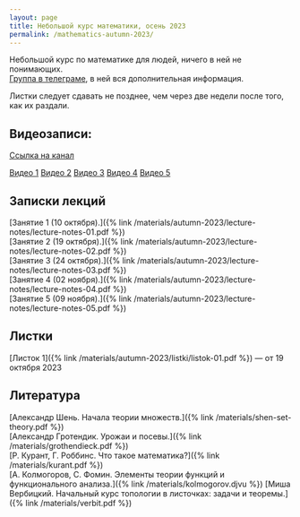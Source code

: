 ```yaml
---
layout: page
title: Небольшой курс математики, осень 2023
permalink: /mathematics-autumn-2023/
---
```


Небольшой курс по математике для людей, ничего в ней не понимающих.  
[Группа в телеграме](https://t.me/plokhoponyatno), в ней вся дополнительная информация.

Листки следует сдавать не позднее, чем через две недели после того, как их раздали.


## Видеозаписи:
[Ссылка на канал](https://www.youtube.com/@alexandershevtsov1329/videos)  


[Видео 1](https://www.youtube.com/watch?v=gNvV0n98mtU) [Видео 2](https://www.youtube.com/watch?v=mcXt-x27ePw) [Видео 3](https://www.youtube.com/watch?v=y_aZK88q-Ds)
[Видео 4](https://www.youtube.com/watch?v=IODVJnFgOBY&feature=youtu.be)
[Видео 5](https://youtu.be/efuiimMF3Ec)
## Записки лекций
  [Занятие 1 (10 октября).]({% link /materials/autumn-2023/lecture-notes/lecture-notes-01.pdf %})   
  [Занятие 2 (19 октября).]({% link /materials/autumn-2023/lecture-notes/lecture-notes-02.pdf %})   
  [Занятие 3 (24 октября).]({% link /materials/autumn-2023/lecture-notes/lecture-notes-03.pdf %})   
  [Занятие 4 (02 ноября).]({% link /materials/autumn-2023/lecture-notes/lecture-notes-04.pdf %})   
  [Занятие 5 (09 ноября).]({% link /materials/autumn-2023/lecture-notes/lecture-notes-05.pdf %})   

## Листки

  [Листок 1]({% link /materials/autumn-2023/listki/listok-01.pdf %}) — от 19 октября 2023

## Литература


  [Александр Шень. Начала теории множеств.]({% link /materials/shen-set-theory.pdf %})   
  [Александр Гротендик. Урожаи и посевы.]({% link /materials/grothendieck.pdf %})  
  [Р. Курант, Г. Роббинс. Что такое математика?]({% link /materials/kurant.pdf %})  
  [А. Колмогоров, С. Фомин. Элементы теории функций и функционального анализа.]({% link /materials/kolmogorov.djvu %})
  [Миша Вербицкий. Начальный курс топологии в листочках: задачи и теоремы.]({% link /materials/verbit.pdf %})

